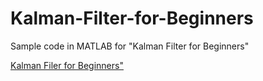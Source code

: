 # Kalman-Filter-for-Beginners
Sample code in MATLAB for "Kalman Filter for Beginners"

<a href="https://www.amazon.com/Kalman-Filter-Beginners-MATLAB-Examples/dp/1463648359/ref=sr_1_1?ie=UTF8&qid=1472831675&sr=8-1&keywords=kalman+filter">Kalman Filer for Beginners"</a>
